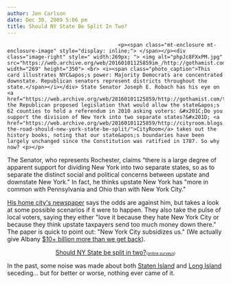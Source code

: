 ```yaml
---
author: Jen Carlson
date: Dec 30, 2009 5:06 pm
title: Should NY State Be Split In Two?
---
```


	
										<p><span class="mt-enclosure mt-enclosure-image" style="display: inline;"> </span></p><div class="image-right" style=" width:269px; "> <img alt="phpJc8FXxPM.jpg" src="https://web.archive.org/web/20160101125859im_/http://gothamist.com/phpJc8FXxPM.jpg" width="269" height="350"> <br> <i><span class="photo_caption">This card illustrates NYC&apos;s power: Majority Democrats are concentrated downstate. Republican senators represent districts throughout the state.</span></i></div> State Senator Joseph E. Robach has his eye on <a href="https://web.archive.org/web/20160101125859/http://gothamist.com/tags/secession">secession</a>; the Republican proposed legislation that would allow the state&apos;s 62 counties to hold a referendum in 2010 asking voters: &#x201C;Do you support the division of New York into two separate states?&#x201D; <a href="https://web.archive.org/web/20160101125859/http://cityroom.blogs.nytimes.com/2009/12/30/on-the-road-should-new-york-state-be-split/">CityRoom</a> takes out the history books, noting that our state&apos;s boundaries have been largely unchanged since the Constitution was ratified in 1787. So why now? <p></p>

<p>The Senator, who represents Rochester, claims &#x201C;there is a large degree of apparent support for dividing New York into two separate states, so as to separate the distinct social and political concerns between upstate and downstate New York.&quot; In fact, he thinks upstate New York has &quot;more in common with Pennsylvania and Ohio than with New York City.&quot; </p>

<p><a href="https://web.archive.org/web/20160101125859/http://rochestercitynewspaper.com/news/opinion/2009/12/URBAN-JOURNAL-Joe-Robachs-two-state-solution/">His home city&apos;s newspaper</a> says the odds are against him, but takes a look at some possible scenarios if it were to happen. They also take the pulse of local voters, saying they either &quot;love it because they hate New York City or because they think upstate taxpayers send too much money down there.&quot; The paper is quick to point out: &quot;New York City subsidizes us.&quot; (We actually give Albany <a href="https://web.archive.org/web/20160101125859/http://gothamist.com/2008/01/30/the_war_between.php">$10+ billion more than we get back</a>).</p>

<center><script type="text/javascript" charset="utf-8" src="https://web.archive.org/web/20160101125859js_/http://static.polldaddy.com/p/2446612.js"></script><noscript> <a href="https://web.archive.org/web/20160101125859/http://answers.polldaddy.com/poll/2446612/">Should NY State be split in two?</a><span style="font-size:9px;">(<a href="https://web.archive.org/web/20160101125859/http://www.polldaddy.com/">online surveys</a>)</span> </noscript></center>

<p>In the past, some noise was made about both <a href="https://web.archive.org/web/20160101125859/http://gothamist.com/2008/12/17/state_senator_proposes_staten_islan.php">Staten Island</a> and <a href="https://web.archive.org/web/20160101125859/http://gothamist.com/2009/06/16/video_daily_show_explores_long_isla.php">Long Island</a> seceding... but for better or worse, nothing ever came of it.</p>					
										
									
				